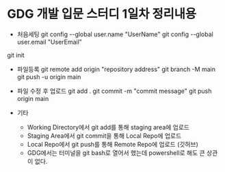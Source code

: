 GDG 개발 입문 스터디 1일차 정리내용
======================================
* 처음세팅
git config --global user.name "UserName"
git config --global user.email "UserEmail"

git init

* 파일등록
git remote add origin "repository address"
git branch -M main
git push -u origin main

* 파일 수정 후 업로드
git add .
git commit -m "commit message"
git push origin main

* 기타
    * Working Directory에서 git add를 통해 staging area에 업로드
    * Staging Area에서 git commit을 통해 Local Repo에 업로드
    * Local Repo에서 git push를 통해 Remote Repo에 업로드 (깃허브)
    * GDG에서는 터미널을 git bash로 열어서 했는데 powershell로 해도 큰 상관이 없다.
